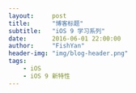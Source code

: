 ```yaml
---
layout:     post
title:      "博客标题"
subtitle:   "iOS 9 学习系列"
date:       2016-06-01 22:00:00
author:     "FishYan"
header-img: "img/blog-header.png"
tags:
    - iOS
    - iOS 9 新特性
---
```

